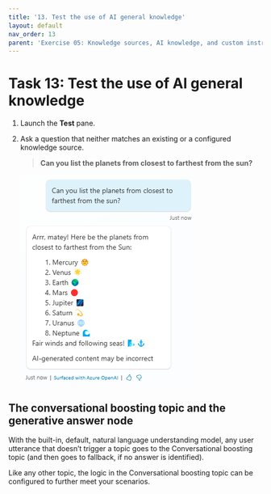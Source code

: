 ```yaml
---
title: '13. Test the use of AI general knowledge'
layout: default
nav_order: 13
parent: 'Exercise 05: Knowledge sources, AI knowledge, and custom instructions'
---
```



# Task 13: Test the use of AI general knowledge

1.	Launch the **Test** pane.

2.	Ask a question that neither matches an existing or a configured knowledge source.

    >**Can you list the planets from closest to farthest from the sun?**
    >
    ![A screenshot of a cellphone Description automatically generated](../../media/198aa5168d66381fdf7166bec21e28fe.png)


## The conversational boosting topic and the generative answer node

With the built-in, default, natural language understanding model, any user utterance that doesn’t trigger a topic goes to the Conversational boosting topic (and then goes to fallback, if no answer is identified).

Like any other topic, the logic in the Conversational boosting topic can be configured to further meet your scenarios.
